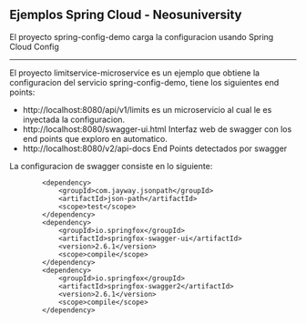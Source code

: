 ##   **Ejemplos Spring Cloud - Neosuniversity**

El proyecto spring-config-demo carga la configuracion usando Spring Cloud Config 

------------


El proyecto limitservice-microservice es un ejemplo que obtiene la configuracion del servicio spring-config-demo, tiene los siguientes end points:


- http://localhost:8080/api/v1/limits es un microservicio al cual le es inyectada la configuracion.
- http://localhost:8080/swagger-ui.html Interfaz web de swagger con los end points que exploro en automatico.
- http://localhost:8080/v2/api-docs End Points detectados por swagger


La configuracion de swagger consiste en lo siguiente:

``` 
        <dependency>
            <groupId>com.jayway.jsonpath</groupId>
            <artifactId>json-path</artifactId>
            <scope>test</scope>
        </dependency>
        <dependency>
            <groupId>io.springfox</groupId>
            <artifactId>springfox-swagger-ui</artifactId>
            <version>2.6.1</version>
            <scope>compile</scope>
        </dependency>
        <dependency>
            <groupId>io.springfox</groupId>
            <artifactId>springfox-swagger2</artifactId>
            <version>2.6.1</version>
            <scope>compile</scope>
        </dependency>
```
